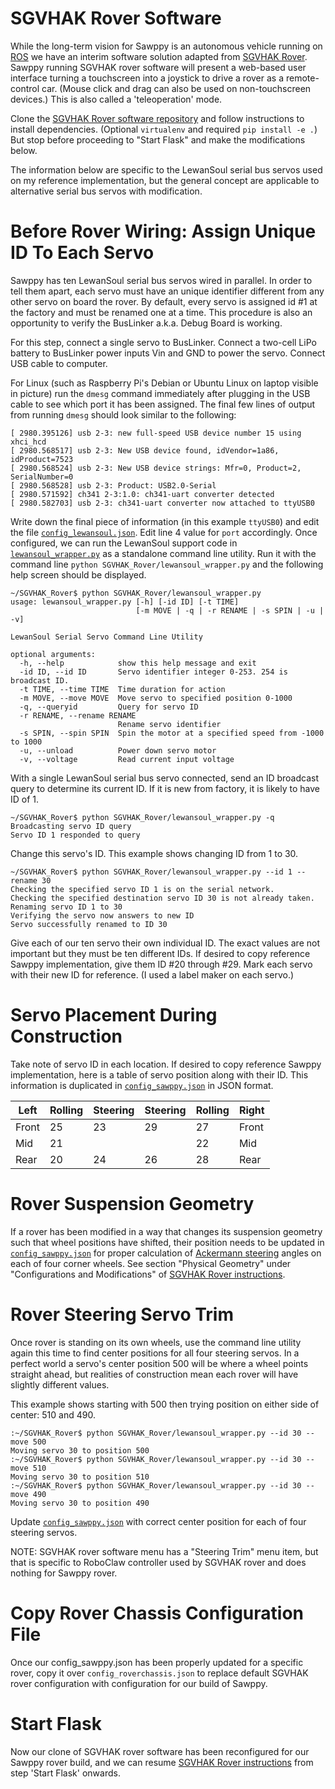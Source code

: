 # SGVHAK Rover Software

While the long-term vision for Sawppy is an autonomous vehicle running on [ROS](http://www.ros.org/)
we have an interim software solution adapted from [SGVHAK Rover](http://bit.ly/sgvhak_rover).
Sawppy running SGVHAK rover software will present a web-based user interface
turning a touchscreen into a joystick to drive a rover as a remote-control
car. (Mouse click and drag can also be used on non-touchscreen devices.) This
is also called a 'teleoperation' mode.

Clone the [SGVHAK Rover software repository](https://github.com/Roger-random/SGVHAK_Rover) 
and follow instructions to install dependencies. (Optional ```virtualenv``` and required ```pip install -e .```)
But stop before proceeding to "Start Flask" and make the modifications below.

The information below are specific to the LewanSoul serial bus servos used
on my reference implementation, but the general concept are applicable to
alternative serial bus servos with modification.

# Before Rover Wiring: Assign Unique ID To Each Servo

Sawppy has ten LewanSoul serial bus servos wired in parallel. In order to tell
them apart, each servo must have an unique identifier different from any other
servo on board the rover. By default, every servo is assigned id #1 at the
factory and must be renamed one at a time. This procedure is also an
opportunity to verify the BusLinker a.k.a. Debug Board is working.

For this step, connect a single servo to BusLinker. Connect a two-cell LiPo
battery to BusLinker power inputs Vin and GND to power the servo. Connect USB
cable to computer.

For Linux (such as Raspberry Pi's Debian or Ubuntu Linux on laptop visible in
picture) run the ```dmesg``` command immediately after plugging in the USB cable
to see which port it has been assigned. The final few lines of output from
running ```dmesg``` should look similar to the following:

```
[ 2980.395126] usb 2-3: new full-speed USB device number 15 using xhci_hcd
[ 2980.568517] usb 2-3: New USB device found, idVendor=1a86, idProduct=7523
[ 2980.568524] usb 2-3: New USB device strings: Mfr=0, Product=2, SerialNumber=0
[ 2980.568528] usb 2-3: Product: USB2.0-Serial
[ 2980.571592] ch341 2-3:1.0: ch341-uart converter detected
[ 2980.582703] usb 2-3: ch341-uart converter now attached to ttyUSB0
```

Write down the final piece of information (in this example ```ttyUSB0```) and
edit the file [```config_lewansoul.json```](https://github.com/Roger-random/SGVHAK_Rover/blob/master/config_lewansoul.json). 
Edit line 4 value for ```port``` accordingly. Once configured, we can run the
LewanSoul support code in [```lewansoul_wrapper.py```](https://github.com/Roger-random/SGVHAK_Rover/blob/master/SGVHAK_Rover/lewansoul_wrapper.py)
as a standalone command line utility. Run it with the command line
```python SGVHAK_Rover/lewansoul_wrapper.py``` and the following help screen
should be displayed.

```
~/SGVHAK_Rover$ python SGVHAK_Rover/lewansoul_wrapper.py
usage: lewansoul_wrapper.py [-h] [-id ID] [-t TIME]
                            [-m MOVE | -q | -r RENAME | -s SPIN | -u | -v]

LewanSoul Serial Servo Command Line Utility

optional arguments:
  -h, --help            show this help message and exit
  -id ID, --id ID       Servo identifier integer 0-253. 254 is broadcast ID.
  -t TIME, --time TIME  Time duration for action
  -m MOVE, --move MOVE  Move servo to specified position 0-1000
  -q, --queryid         Query for servo ID
  -r RENAME, --rename RENAME
                        Rename servo identifier
  -s SPIN, --spin SPIN  Spin the motor at a specified speed from -1000 to 1000
  -u, --unload          Power down servo motor
  -v, --voltage         Read current input voltage
```

With a single LewanSoul serial bus servo connected, send an ID broadcast
query to determine its current ID. If it is new from factory, it is likely
to have ID of 1.

```
~/SGVHAK_Rover$ python SGVHAK_Rover/lewansoul_wrapper.py -q
Broadcasting servo ID query
Servo ID 1 responded to query
```

Change this servo's ID. This example shows changing ID from 1 to 30.

```
~/SGVHAK_Rover$ python SGVHAK_Rover/lewansoul_wrapper.py --id 1 --rename 30
Checking the specified servo ID 1 is on the serial network.
Checking the specified destination servo ID 30 is not already taken.
Renaming servo ID 1 to 30
Verifying the servo now answers to new ID
Servo successfully renamed to ID 30
```

Give each of our ten servo their own individual ID. The exact values are not
important but they must be ten different IDs. If desired to copy reference
Sawppy implementation, give them ID #20 through #29. Mark each servo with 
their new ID for reference. (I used a label maker on each servo.)

# Servo Placement During Construction

Take note of servo ID in each location. If desired to copy reference Sawppy
implementation, here is a table of servo position along with their ID. This
information is duplicated in [```config_sawppy.json```](https://github.com/Roger-random/SGVHAK_Rover/blob/master/config_sawppy.json)
in JSON format.

|Left |Rolling|Steering|Steering|Rolling|Right|
|-----|-------|--------|--------|-------|-----|
|Front|     25|      23|      29|     27|Front|
|Mid  |     21|        |        |     22|Mid  |
|Rear |     20|      24|      26|     28|Rear |

# Rover Suspension Geometry

If a rover has been modified in a way that changes its suspension geometry
such that wheel positions have shifted, their position needs to be updated
in [```config_sawppy.json```](https://github.com/Roger-random/SGVHAK_Rover/blob/master/config_sawppy.json)
for proper calculation of [Ackermann steering](https://en.wikipedia.org/wiki/Ackermann_steering_geometry)
angles on each of four corner wheels. See section "Physical Geometry" under
"Configurations and Modifications" of [SGVHAK Rover instructions](https://github.com/Roger-random/SGVHAK_Rover).

# Rover Steering Servo Trim

Once rover is standing on its own wheels, use the command line utility again
this time to find center positions for all four steering servos. In a perfect
world a servo's center position 500 will be where a wheel points straight ahead,
but realities of construction mean each rover will have slightly different values.

This example shows starting with 500 then trying position on either side of
center: 510 and 490.

```
:~/SGVHAK_Rover$ python SGVHAK_Rover/lewansoul_wrapper.py --id 30 --move 500
Moving servo 30 to position 500
:~/SGVHAK_Rover$ python SGVHAK_Rover/lewansoul_wrapper.py --id 30 --move 510
Moving servo 30 to position 510
:~/SGVHAK_Rover$ python SGVHAK_Rover/lewansoul_wrapper.py --id 30 --move 490
Moving servo 30 to position 490
```

Update [```config_sawppy.json```](https://github.com/Roger-random/SGVHAK_Rover/blob/master/config_sawppy.json)
with correct center position for each of four steering servos.

NOTE: SGVHAK rover software menu has a "Steering Trim" menu item, but that is
specific to RoboClaw controller used by SGVHAK rover and does nothing for
Sawppy rover.

# Copy Rover Chassis Configuration File

Once our config_sawppy.json has been properly updated for a specific rover, copy
it over ```config_roverchassis.json``` to replace default SGVHAK rover 
configuration with configuration for our build of Sawppy.

# Start Flask

Now our clone of SGVHAK rover software has been reconfigured for our Sawppy
rover build, and we can resume [SGVHAK Rover instructions](https://github.com/Roger-random/SGVHAK_Rover)
from step 'Start Flask' onwards.